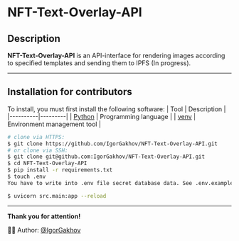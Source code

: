 # NFT-Text-Overlay-API

## Description
**NFT-Text-Overlay-API** is an API-interface for rendering images according to specified templates and sending them to IPFS (In progress).

___

## Installation for contributors

To install, you must first install the following software:
| Tool | Description |
|----------|---------|
| [Python](https://www.python.org/downloads/) |  Programming language |
| [venv](https://docs.python.org/3/library/venv.html) |  Environment management tool |

```Bash
# clone via HTTPS:
$ git clone https://github.com/IgorGakhov/NFT-Text-Overlay-API.git
# or clone via SSH:
$ git clone git@github.com:IgorGakhov/NFT-Text-Overlay-API.git
$ cd NFT-Text-Overlay-API
$ pip install -r requirements.txt
$ touch .env
You have to write into .env file secret database data. See .env.example.

$ uvicorn src.main:app --reload
```

___

**Thank you for attention!**

:man_technologist: Author: [@IgorGakhov](https://github.com/IgorGakhov)
